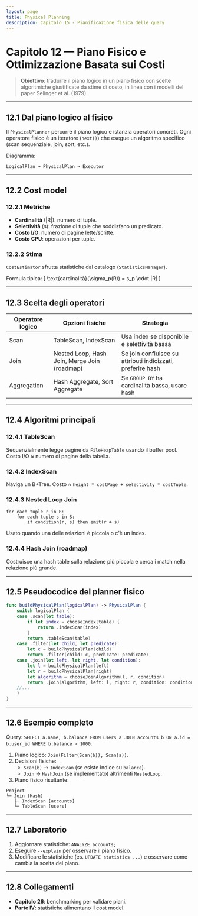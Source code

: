 ```yaml
---
layout: page
title: Physical Planning
description: Capitolo 15 - Pianificazione fisica delle query
---
```


# Capitolo 12 — Piano Fisico e Ottimizzazione Basata sui Costi

> **Obiettivo**: tradurre il piano logico in un piano fisico con scelte algoritmiche giustificate da stime di costo, in linea con i modelli del paper Selinger et al. (1979).

---

## 12.1 Dal piano logico al fisico

Il `PhysicalPlanner` percorre il piano logico e istanzia operatori concreti. Ogni operatore fisico è un iteratore (`next()`) che esegue un algoritmo specifico (scan sequenziale, join, sort, etc.).

Diagramma:
```
LogicalPlan → PhysicalPlan → Executor
```

---

## 12.2 Cost model

### 12.2.1 Metriche
- **Cardinalità** (|R|): numero di tuple.
- **Selettività** (s): frazione di tuple che soddisfano un predicato.
- **Costo I/O**: numero di pagine lette/scritte.
- **Costo CPU**: operazioni per tuple.

### 12.2.2 Stima
`CostEstimator` sfrutta statistiche dal catalogo (`StatisticsManager`).

Formula tipica:
\[
\text{cardinalità}(\sigma_p(R)) = s_p \cdot |R|
\]

---

## 12.3 Scelta degli operatori

| Operatore logico | Opzioni fisiche | Strategia |
|------------------|-----------------|-----------|
| Scan | TableScan, IndexScan | Usa index se disponibile e selettività bassa |
| Join | Nested Loop, Hash Join, Merge Join (roadmap) | Se join confluisce su attributi indicizzati, preferire hash |
| Aggregation | Hash Aggregate, Sort Aggregate | Se `GROUP BY` ha cardinalità bassa, usare hash |

---

## 12.4 Algoritmi principali

### 12.4.1 TableScan
Sequenzialmente legge pagine da `FileHeapTable` usando il buffer pool. Costo I/O ≈ numero di pagine della tabella.

### 12.4.2 IndexScan
Naviga un B+Tree. Costo ≈ `height * costPage + selectivity * costTuple`.

### 12.4.3 Nested Loop Join
```
for each tuple r in R:
    for each tuple s in S:
        if condition(r, s) then emit(r ⊕ s)
```

Usato quando una delle relazioni è piccola o c'è un index.

### 12.4.4 Hash Join (roadmap)
Costruisce una hash table sulla relazione più piccola e cerca i match nella relazione più grande.

---

## 12.5 Pseudocodice del planner fisico
```swift
func buildPhysicalPlan(logicalPlan) -> PhysicalPlan {
    switch logicalPlan {
    case .scan(let table):
        if let index = chooseIndex(table) {
            return .indexScan(index)
        }
        return .tableScan(table)
    case .filter(let child, let predicate):
        let c = buildPhysicalPlan(child)
        return .filter(child: c, predicate: predicate)
    case .join(let left, let right, let condition):
        let l = buildPhysicalPlan(left)
        let r = buildPhysicalPlan(right)
        let algorithm = chooseJoinAlgorithm(l, r, condition)
        return .join(algorithm, left: l, right: r, condition: condition)
    //...
    }
}
```

---

## 12.6 Esempio completo

Query: `SELECT a.name, b.balance FROM users a JOIN accounts b ON a.id = b.user_id WHERE b.balance > 1000`.

1. Piano logico: `Join(Filter(Scan(b)), Scan(a))`.
2. Decisioni fisiche:
   - `Scan(b)` → `IndexScan` (se esiste indice su `balance`).
   - `Join` → `HashJoin` (se implementato) altrimenti `NestedLoop`.
3. Piano fisico risultante:
```
Project
└─ Join (Hash)
   ├─ IndexScan [accounts]
   └─ TableScan [users]
```

---

## 12.7 Laboratorio

1. Aggiornare statistiche: `ANALYZE accounts;`
2. Eseguire `--explain` per osservare il piano fisico.
3. Modificare le statistiche (es. `UPDATE statistics ...`) e osservare come cambia la scelta del piano.

---

## 12.8 Collegamenti
- **Capitolo 26**: benchmarking per validare piani.
- **Parte IV**: statistiche alimentano il cost model.

